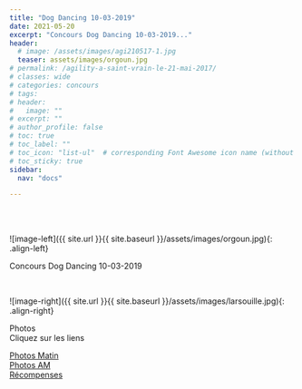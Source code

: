 ```yaml
---
title: "Dog Dancing 10-03-2019"
date: 2021-05-20
excerpt: "Concours Dog Dancing 10-03-2019..."
header:
  # image: /assets/images/agi210517-1.jpg
  teaser: assets/images/orgoun.jpg
# permalink: /agility-a-saint-vrain-le-21-mai-2017/
# classes: wide
# categories: concours
# tags: 
# header:
#   image: ""
# excerpt: ""
# author_profile: false
# toc: true
# toc_label: ""
# toc_icon: "list-ul"  # corresponding Font Awesome icon name (without fa prefix)
# toc_sticky: true
sidebar:
  nav: "docs"

---
```


<br>
&nbsp;
<br>

![image-left]({{ site.url }}{{ site.baseurl }}/assets/images/orgoun.jpg){: .align-left} 

Concours Dog Dancing 10-03-2019 <br>

<br>

![image-right]({{ site.url }}{{ site.baseurl }}/assets/images/larsouille.jpg){: .align-right} 

Photos <br>
Cliquez sur les liens
<br>

[Photos Matin](http://www.kizoa.fr/Montage-Video/d119741008k5895526o2l1/concours-dagility-de-saint-vrain-2017) 
<br>
[Photos AM](https://photos.app.goo.gl/swuRs96tJz3NUo3c8) 
<br>
[Récompenses](https://photos.app.goo.gl/BZSGGSaDhL7x748h9)